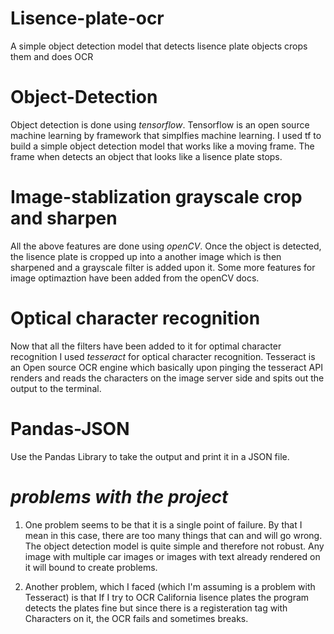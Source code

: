 # Lisence-plate-ocr
A simple object detection model that detects lisence plate objects crops them and does OCR

# Object-Detection
Object detection is done using *tensorflow*. Tensorflow is an open source machine learning by framework that simplfies machine learning. I used tf to build a simple object detection model that works like a moving frame. The frame when detects an object that looks like a lisence plate stops.

# Image-stablization grayscale crop and sharpen 

All the above features are done using *openCV*. Once the object is detected, the lisence plate is cropped up into a another image which is then sharpened and a grayscale filter is added upon it. Some more features for image optimaztion have been added from the openCV docs.

# Optical character recognition

Now that all the filters have been added to it for optimal character recognition I used *tesseract* for optical character recognition. Tesseract is an Open source OCR engine which basically upon pinging the tesseract API renders and reads the characters on the image server side and spits out the output to the terminal.

# Pandas-JSON

Use the Pandas Library to take the output and print it in a JSON file.

# *problems with the project*

1. One problem seems to be that it is a single point of failure. By that I mean in this case, there are too many things that can and will go wrong. The object detection model is quite simple and therefore not robust. Any image with multiple car images or images with text already rendered on it will bound to create problems.

2. Another problem, which I faced (which I'm assuming is a problem with Tesseract) is that If I try to OCR California lisence plates the program detects the plates fine but since there is a registeration tag with Characters on it, the OCR fails and sometimes breaks.


